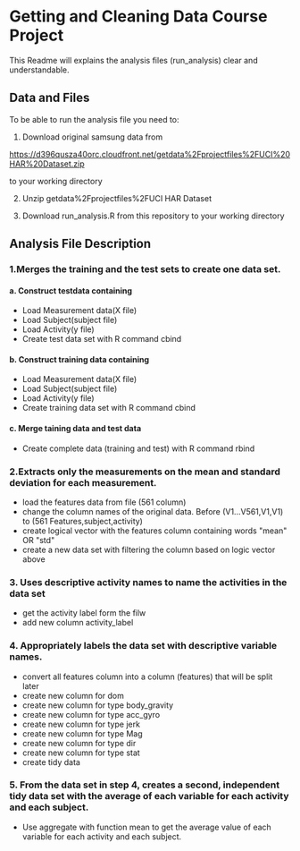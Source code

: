 # Getting and Cleaning Data Course Project

This Readme will explains the analysis files (run_analysis) clear and understandable. 

## Data and Files

To be able to run the analysis file you need to:
1. Download original samsung data from 

https://d396qusza40orc.cloudfront.net/getdata%2Fprojectfiles%2FUCI%20HAR%20Dataset.zip 

to your working directory

2. Unzip getdata%2Fprojectfiles%2FUCI HAR Dataset

3. Download run_analysis.R from this repository to your working directory

## Analysis File Description

### 1.Merges the training and the test sets to create one data set.  

#### a. Construct testdata containing  
- Load Measurement data(X file) 
- Load Subject(subject file)  
- Load Activity(y file) 
- Create test data set with R command cbind

#### b. Construct training data containing  
- Load Measurement data(X file) 
- Load Subject(subject file)  
- Load Activity(y file) 
- Create training data set with R command cbind

#### c. Merge taining data and test data 
- Create complete data (training and test) with R command rbind

### 2.Extracts only the measurements on the mean and standard deviation for each measurement. 
- load the features data from file (561 column) 
- change the column names of the original data. Before (V1...V561,V1,V1) to (561 Features,subject,activity) 
- create logical vector with the features column containing words "mean" OR "std" 
- create a new data set with filtering the column based on logic vector above

### 3. Uses descriptive activity names to name the activities in the data set
- get the activity label form the filw
- add new column activity_label  

### 4. Appropriately labels the data set with descriptive variable names.

- convert all features column into a column (features) that will be split later
- create new column for dom
- create new column for type body_gravity
- create new column for type acc_gyro
- create new column for type jerk
- create new column for type Mag
- create new column for type dir
- create new column for type stat
- create tidy data

### 5. From the data set in step 4, creates a second, independent tidy data set with the average of each variable for each activity and each subject.
- Use aggregate with function mean to get the average value of each variable for each activity and each subject.

